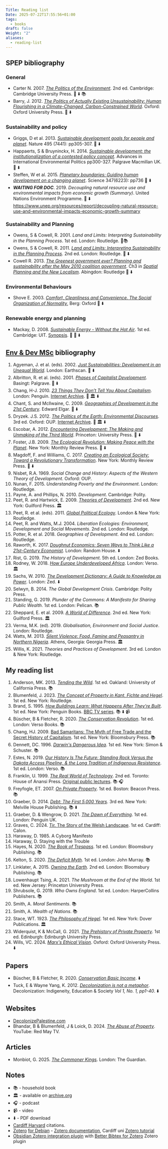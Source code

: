 ```yaml
---
Title: Reading list
Date: 2025-07-22T17:55:56+01:00
tags:
  - books
draft: false
Weight: "2"
aliases:
  - reading-list
---
```

## SPEP bibliography
### General
- Carter N. 2007. *[The Politics of the Environment](https://f001.backblazeb2.com/file/jakerMSc/Carter_The-Politics-of+-the-Environment_2007.pdf)*. 2nd ed. Cambridge: Cambridge University Press. 📕 ⬇️ 📚
- Barry, J. 2012. *[The Politics of Actually Existing Unsustainability: Human Flourishing in a Climate-Changed, Carbon-Constrained World](https://f001.backblazeb2.com/file/jakerMSc/Barry-Politics-Actually-Existing-Unsustainability.pdf)*. Oxford: Oxford University Press. 📕 ⬇️
### Sustainability and policy
- Griggs, D et al. 2013. *[Sustainable development goals for people and planet](https://f001.backblazeb2.com/file/jakerMSc/griggs_sustainable-development-goals-for-people-and-planet_2013.pdf)*. Nature 495 (7441): pp305-307. 📄 ⬇️
- Happaerts, S & Bruyninckx, H. 2014. *[Sustainable development: the institutionalization of a contested policy concept](https://f001.backblazeb2.com/file/jakerMSc/happaerts_sustainable-development_the_institutionalization-of-a-contested-policy-concept_2014.pdf)*. Advances in International Environmental Politics pp300-327. Palgrave Macmillan UK. 📄 ⬇️
- Steffen, W et al. 2015. *[Planetary boundaries: Guiding human development on a changing planet](https://f001.backblazeb2.com/file/jakerMSc/steffen_planetary-boundaries_guiding-human-development-on-a-changing-planet.pdf)*. Science 347(6223): pp736 📄 ⬇️
- ***WAITING FOR DOC***. 2019. *Decoupling natural resource use and environmental impacts from economic growth (Summary)*. United Nations Environment Programme. 📄 ⬇️ https://www.unep.org/resources/report/decoupling-natural-resource-use-and-environmental-impacts-economic-growth-summary
### Sustainability and Planning
- Owens, S & Cowell, R. 2001. *Land and Limits: Interpreting Sustainability in the Planning Process*. 1st ed. London: Routledge. 📕📚
- Owens, S & Cowell, R. 2011. [*Land and Limits: Interpreting Sustainability in the Planning Process*](https://f001.backblazeb2.com/file/jakerMSc/Owens-Cowell_Land-and-Limits_2011.pdf). 2nd ed. London: Routledge. 📕 ⬇️
- Cowell R. 2013. *[The Greenest government ever? Planning and sustainability after the May 2010 coalition government](https://doi.org/10.4324/9781315541051-3)*. Ch3 in *[Spatial Planning and the New Localism](https://f001.backblazeb2.com/file/jakerMSc/Haughton_Spatial-Planning-and-the-New-Localism_2009.pdf)*. Abingdon: Routledge 📄 ⬇️
### Environmental Behaviours
- Shove E. 2003. *[Comfort, Cleanliness and Convenience. The Social Organization of Normality](https://f001.backblazeb2.com/file/jakerMSc/Shove_Comfort-Cleanliness-and-Convenience_The-Social-Organization-of-Normality_2003.pdf)*, Berg: Oxford 📕 ⬇️
### Renewable energy and planning
- Mackay, D. 2008. *[Sustainable Energy - Without the Hot Air](https://f001.backblazeb2.com/file/jakerMSc/Sustainable-Energy_Without-the-Hot-Air.pdf)*. 1st ed. Cambridge: UIT. [Synopsis](https://f001.backblazeb2.com/file/jakerMSc/Sustainable-Energy_Without-the-Hot-Air_synopsis.pdf). 📕 📄 ⬇️ 
## [Env & Dev MSc](https://www.cardiff.ac.uk/study/postgraduate/taught/courses/course/environment-and-development-msc) bibliography
1. Agyeman, J. et al. (eds). 2002. *[Just Sustainabilities: Development in an Unequal World](https://f001.backblazeb2.com/file/jakerMSc/Agyeman_Just+Sustainabilities_2002.pdf)*. London: Earthscan. 📕 ⬇️ 
2. Albritton, R. et al. (eds). 2001. *[Phases of Capitalist Development](https://f001.backblazeb2.com/file/jakerMSc/Albritton_Phases-of-Capitalist-Development_2001.pdf)*. Basingt: Palgrave. 📕 ⬇️
3. Chang, H-J. 2010. *[23 Things They Don’t Tell You About Capitalism](https://f001.backblazeb2.com/file/jakerMSc/Chang_23-Things-They-Don't-Tell-You-About-Capitalism_2010.pdf)*. London: Penguin. [Internet Archive](https://archive.org/details/23thingstheydont0000chan). 📕 🏛️ ⬇️
4. Chant, S. and Mcllwaine, C. 2009. *[Geographies of Development in the 21st Century](https://f001.backblazeb2.com/file/jakerMSc/Chant_Geographies-of-Development-in-the-21st-Century_2009.pdf)*. Edward Elgar. 📕 ⬇️
5. Dryzek. J.S. 2012. *[The Politics of the Earth: Environmental Discourses](https://f001.backblazeb2.com/file/jakerMSc/Dryzek_The-Politics-of-the-Earth_2013.pdf)*. 3rd ed. Oxford: OUP. [Internet Archive](https://archive.org/details/politicsofearthe0000dryz). 📕 🏛️ ⬇️
6. Escobar, A. 2012. *[Encountering Development: The Making and Unmaking of the Third World](https://f001.backblazeb2.com/file/jakerMSc/Escobar_Encountering-Development_2011.pdf)*. Princeton: University Press. 📕 ⬇️
7. Foster, J.B. 2009. *[The Ecological Revolution: Making Peace with the Planet](https://f001.backblazeb2.com/file/jakerMSc/Foster_The-Ecological-Revolution_2009.pdf)*. New York: Monthly Review Press. 📄 ⬇️
8. Magdoff, F. and Williams, C. 2017. *[Creating an Ecological Society: Toward a Revolutionary Transformation](https://f001.backblazeb2.com/file/jakerMSc/Magdoff_Creating-an-ecological-society_2017.pdf)*. New York: Monthly Review Press.  📕 ⬇️
9. Nisbet, R.A. 1969. *Social Change and History: Aspects of the Western Theory of Development*. Oxford: OUP. 
10. Nunan, F. 2015. *Understanding Poverty and the Environment*. London: Routledge. 
11. Payne, A. and Phillips, N. 2010. *Development*. Cambridge: Polity. 
12. Peet, R. and Hartwick, E. 2009. *[Theories of Development](https://archive.org/details/theoriesofdevelo0000peet)*. 2nd ed. New York: Guilford Press. 🏛️ 
13. Peet, R. et al. (eds). 2011. *[Global Political Ecology](https://www.researchgate.net/publication/307792509_Global_Political_Ecology)*. London & New York: Routledge. 
14. Peet, R. and Watts, M.J. 2004. *Liberation Ecologies: Environment, Development and Social Movements*. 2nd ed. London: Routledge.
15. Potter, R. et al. 2018. *Geographies of Development*. 4nd ed. London: Routledge. 
16. Raworth, K. 2017. *[Doughnut Economics: Seven Ways to Think Like a 21st-Century Economist](https://f001.backblazeb2.com/file/jakerMSc/Raworth_Doughnut+economics_2017.pdf)*. London: Random House. ⬇️
17. Rist, G. 2019. *The History of Development*. 5th ed. London: Zed Books. 
18. Rodney, W. 2018. *[How Europe Underdeveloped Africa](https://archive.org/details/how-europe-underdeveloped-africa-by-walter-rodney-2018/page/n7/mode/1up)*. London: Verso. 🏛️
19. Sachs, W. 2010. *[The Development Dictionary: A Guide to Knowledge as Power](https://f001.backblazeb2.com/file/jakerMSc/development-dictionary-guide-to-knowledge-as-power.pdf)*. London: Zed. ⬇️
20. Selwyn, B. 2014. *The Global Development Crisis*. Cambridge: Polity Press. 
21. Standing, G. 2019. *Plunder of the Commons: A Manifesto for Sharing Public Wealth*. 1st ed. London: Pelican. 📚
22. Sheppard, E. et al. 2009. *[A World of Difference](https://archive.org/details/worldofdifferenc0000unse_k9n7)*. 2nd ed. New York: Guilford Press. 🏛️
23. Verma, M.K. (ed). 2019. *Globalisation, Environment and Social Justice*. London: Routledge.
24. Watts, M. 2013. *[Silent Violence: Food, Famine and Peasantry in Northern Nigeria](https://archive.org/details/silentviolencefo0000watt)*. Athens, Georgia: Georgia Press. 🏛️
25. Willis, K. 2021. *Theories and Practices of Development*. 3rd ed. London & New York: Routledge.
## My reading list
1. Anderson, MK. 2013. *[Tending the Wild](https://tendingthewild.com/tending-the-wild/)*. 1st ed. Oakland: University of California Press. 📚
2. Blumenfeld, J. 2023. *[The Concept of Property in Kant, Fichte and Hegel](https://www.taylorfrancis.com/books/mono/10.4324/9781003439745/concept-property-kant-fichte-hegel-jacob-blumenfeld)*. 1st ed. New York: Routledge.
3. Brand, S. 1995. *[How Buildings Learn: What Happens After They‘re Built](https://f001.backblazeb2.com/file/jakerMSc/Brand_How-Buildings-Learn_1995.pdf)*. 1st ed. New York: Penguin Books. [BBC TV series](https://www.youtube.com/playlist?list=PLvbRLItdRoVJzBR1PtPEoPY9gz5zSpjVh). 📚 ⬇️ 📹
4. Büscher, B & Fletcher, R. 2020. *[The Conservation Revolution](https://www.convivialconservation.com/publications/the-book/)*. 1st ed. London: Verso Books. 📚 
5. Chang, HJ. 2009. [Bad Samaritans: The Myth of Free Trade and the Secret History of Capitalism](https://en.wikipedia.org/wiki/Bad_Samaritans_(book)). 1st ed. New York: Bloomsbury Press. 📚
6. Dennett, DC. 1996. *[Darwin's Dangerous Idea](https://en.wikipedia.org/wiki/Darwin%27s_Dangerous_Idea)*. 1st ed. New York: Simon & Schuster. 📚
7. Estes, N. 2019. *[Our History Is The Future: Standing Rock Versus the Dakota Access Pipeline, & the Long Tradition of Indigenous Resistance](https://www.versobooks.com/en-gb/products/600-our-history-is-the-future)*. 1st ed. London: Verso. 📚
8. Franklin, U. 1999. *[The Real World of Technology](https://www.worldofbooks.com/en-gb/products/real-world-of-technology-book-ursula-franklin-9780887846366)*. 2nd ed. Toronto: House of Anansi Press. [Original public lectures](https://archive.org/details/the-real-world-of-technology). 📚 🎧
9. Freyfogle, ET. 2007. *[On Private Property](https://archive.org/details/onprivatepropert0000frey)*. 1st ed. Boston: Beacon Press. 📚
10. Graeber, D. 2014. *[Debt: The First 5,000 Years](https://f001.backblazeb2.com/file/jakerMSc/graeber-wengrow_the-dawn-of-everything_farrar-straus-giroux_2021.pdf)*. 3rd ed. New York: Melville House Publishing. 📚 ⬇️
11. Graeber, D. & Wengrow, D. 2021. *[The Dawn of Everything](https://archive.org/details/the-dawn-of-everything-a-new-history-of-humanity-david-graeber-david-wengrow-lon)*. 1st ed. London: Penguin UK.
12. Graves, C. 2024. [Tir. The Story of the Welsh Landscape](https://carwyngraves.com/tir-the-story-of-the-welsh-landscape/). 1st ed. Cardiff: Calon.
13. Haraway, D. 1985. A Cyborg Manifesto
14. Haraway, D. Staying with the Trouble
15. Hayes, N. 2020. *[The Book of Trespass](https://www.bloomsbury.com/uk/book-of-trespass-9781526604729/)*. 1st ed. London: Bloomsbury Publishing. 📚
16. Kelton, S. 2020. *[The Deficit Myth](https://stephaniekelton.com/book/)*. 1st ed. London: John Murray. 📚 
17. Linklater, A. 2015. *[Owning the Earth](https://www.bloomsbury.com/uk/owning-the-earth-9781408855430/)*. 2nd ed. London: Bloomsbury Publishing. 📚 
18. Lowenhaupt Tsing, A. 2021. *The Mushroom at the End of the World*. 1st ed. New Jersey: Princeton University Press.
19. Shrubsole, G. 2019. *Who Owns England*. 1st ed. London: HarperCollins Publishers. 📚
20. Smith, A. *Moral Sentiments*. 📚
21. Smith, A. *Wealth of Nations*. 📚
22. Stace, WT. 1923. *[The Philosophy of Hegel](https://archive.org/details/in.ernet.dli.2015.125214/page/n5/mode/2up)*. 1st ed. New York: Dover Publications. 🏛️
23. Widerquist, K & McCall, G. 2021. [*The Prehistory of Private Property*](https://f001.backblazeb2.com/file/jakerMSc/Widerquist_The-Prehistory-of-Private-Property_2021.pdf). 1st ed. Edinburgh: Edinburgh University Press.
24. Wills, VC. 2024. *[Marx's Ethical Vision](https://f001.backblazeb2.com/file/jakerMSc/Wills_Marx's-Ethical-Vision_2024.pdf)*. Oxford: Oxford University Press. ⬇️
## Papers
- Büscher, B & Fletcher, R. 2020. *[Conservation Basic Income](https://f001.backblazeb2.com/file/jakerMSc/conservation-basic-income_fletcher-buscher-2020.pdf)*. ⬇️
- Tuck, E & Wayne Yang, K. 2012. *[Decolonization is not a metaphor](https://clas.osu.edu/sites/clas.osu.edu/files/Tuck%20and%20Yang%202012%20Decolonization%20is%20not%20a%20metaphor.pdf)*. Decolonization: Indigeneity, Education & Society *Vol 1, No. 1, pp1-­40*. ⬇️
## Websites
- [DecolonizePalestine.com](https://decolonizepalestine.com)
- Bhandar, B & Blumenfeld, J & Loick, D. 2024. [*The Abuse of Property*](https://www.youtube.com/watch?v=NydcNinyNqs). YouTube: Red May TV. 
## Articles
- Monbiot, G. 2025. [*The Commoner Kings*](https://www.monbiot.com/2025/05/12/the-commoner-kings/). London: The Guardian.
## Notes
- 📚 - household book
- 🏛️ - available on [archive.org](https://archive.org/) 
- 🎧 - podcast
- 📹 - video
- ⬇️ - PDF download
- [Cardiff Harvard](https://xerte.cardiff.ac.uk/play_4191#page1) citations.
- [Zotero](https://www.zotero.org/) [for Debian](https://github.com/retorquere/zotero-deb) - [Zotero documentation](https://www.zotero.org/support/), Cardiff uni [Zotero tutorial](https://xerte.cardiff.ac.uk/play_14459#page1)
- [Obsidian Zotero integration plugin](https://github.com/mgmeyers/obsidian-zotero-integration) with [Better Bibtex for Zotero](https://retorque.re/zotero-better-bibtex/index.html) Zotero plugin